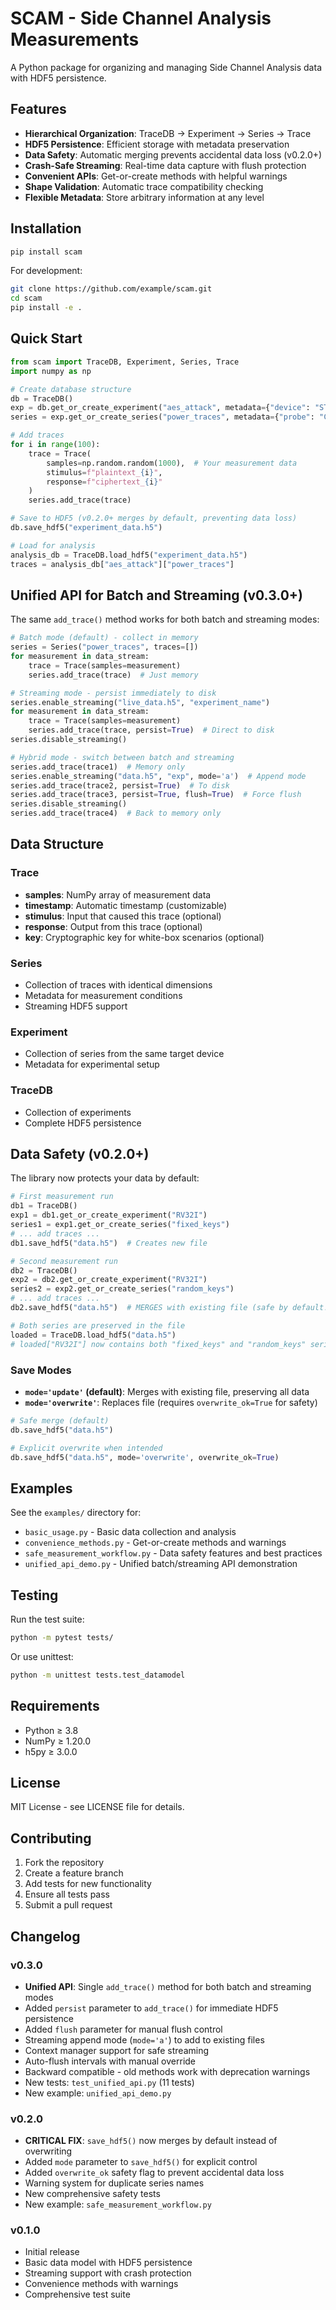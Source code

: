 # SCAM - Side Channel Analysis Measurements

A Python package for organizing and managing Side Channel Analysis data with HDF5 persistence.

## Features

- **Hierarchical Organization**: TraceDB → Experiment → Series → Trace
- **HDF5 Persistence**: Efficient storage with metadata preservation
- **Data Safety**: Automatic merging prevents accidental data loss (v0.2.0+)
- **Crash-Safe Streaming**: Real-time data capture with flush protection
- **Convenient APIs**: Get-or-create methods with helpful warnings
- **Shape Validation**: Automatic trace compatibility checking
- **Flexible Metadata**: Store arbitrary information at any level

## Installation

```bash
pip install scam
```

For development:
```bash
git clone https://github.com/example/scam.git
cd scam
pip install -e .
```

## Quick Start

```python
from scam import TraceDB, Experiment, Series, Trace
import numpy as np

# Create database structure
db = TraceDB()
exp = db.get_or_create_experiment("aes_attack", metadata={"device": "STM32F4"})
series = exp.get_or_create_series("power_traces", metadata={"probe": "CT-1"})

# Add traces
for i in range(100):
    trace = Trace(
        samples=np.random.random(1000),  # Your measurement data
        stimulus=f"plaintext_{i}",
        response=f"ciphertext_{i}"
    )
    series.add_trace(trace)

# Save to HDF5 (v0.2.0+ merges by default, preventing data loss)
db.save_hdf5("experiment_data.h5")

# Load for analysis
analysis_db = TraceDB.load_hdf5("experiment_data.h5")
traces = analysis_db["aes_attack"]["power_traces"]
```

## Unified API for Batch and Streaming (v0.3.0+)

The same `add_trace()` method works for both batch and streaming modes:

```python
# Batch mode (default) - collect in memory
series = Series("power_traces", traces=[])
for measurement in data_stream:
    trace = Trace(samples=measurement)
    series.add_trace(trace)  # Just memory

# Streaming mode - persist immediately to disk
series.enable_streaming("live_data.h5", "experiment_name")
for measurement in data_stream:
    trace = Trace(samples=measurement)
    series.add_trace(trace, persist=True)  # Direct to disk
series.disable_streaming()

# Hybrid mode - switch between batch and streaming
series.add_trace(trace1)  # Memory only
series.enable_streaming("data.h5", "exp", mode='a')  # Append mode
series.add_trace(trace2, persist=True)  # To disk
series.add_trace(trace3, persist=True, flush=True)  # Force flush
series.disable_streaming()
series.add_trace(trace4)  # Back to memory only
```

## Data Structure

### Trace
- **samples**: NumPy array of measurement data
- **timestamp**: Automatic timestamp (customizable)
- **stimulus**: Input that caused this trace (optional)
- **response**: Output from this trace (optional)
- **key**: Cryptographic key for white-box scenarios (optional)

### Series
- Collection of traces with identical dimensions
- Metadata for measurement conditions
- Streaming HDF5 support

### Experiment
- Collection of series from the same target device
- Metadata for experimental setup

### TraceDB
- Collection of experiments
- Complete HDF5 persistence

## Data Safety (v0.2.0+)

The library now protects your data by default:

```python
# First measurement run
db1 = TraceDB()
exp1 = db1.get_or_create_experiment("RV32I")
series1 = exp1.get_or_create_series("fixed_keys")
# ... add traces ...
db1.save_hdf5("data.h5")  # Creates new file

# Second measurement run
db2 = TraceDB()
exp2 = db2.get_or_create_experiment("RV32I")
series2 = exp2.get_or_create_series("random_keys")
# ... add traces ...
db2.save_hdf5("data.h5")  # MERGES with existing file (safe by default!)

# Both series are preserved in the file
loaded = TraceDB.load_hdf5("data.h5")
# loaded["RV32I"] now contains both "fixed_keys" and "random_keys" series
```

### Save Modes

- **`mode='update'` (default)**: Merges with existing file, preserving all data
- **`mode='overwrite'`**: Replaces file (requires `overwrite_ok=True` for safety)

```python
# Safe merge (default)
db.save_hdf5("data.h5")

# Explicit overwrite when intended
db.save_hdf5("data.h5", mode='overwrite', overwrite_ok=True)
```

## Examples

See the `examples/` directory for:
- `basic_usage.py` - Basic data collection and analysis
- `convenience_methods.py` - Get-or-create methods and warnings
- `safe_measurement_workflow.py` - Data safety features and best practices
- `unified_api_demo.py` - Unified batch/streaming API demonstration

## Testing

Run the test suite:
```bash
python -m pytest tests/
```

Or use unittest:
```bash
python -m unittest tests.test_datamodel
```

## Requirements

- Python ≥ 3.8
- NumPy ≥ 1.20.0
- h5py ≥ 3.0.0

## License

MIT License - see LICENSE file for details.

## Contributing

1. Fork the repository
2. Create a feature branch
3. Add tests for new functionality
4. Ensure all tests pass
5. Submit a pull request

## Changelog

### v0.3.0
- **Unified API**: Single `add_trace()` method for both batch and streaming modes
- Added `persist` parameter to `add_trace()` for immediate HDF5 persistence
- Added `flush` parameter for manual flush control
- Streaming append mode (`mode='a'`) to add to existing files
- Context manager support for safe streaming
- Auto-flush intervals with manual override
- Backward compatible - old methods work with deprecation warnings
- New tests: `test_unified_api.py` (11 tests)
- New example: `unified_api_demo.py`

### v0.2.0
- **CRITICAL FIX**: `save_hdf5()` now merges by default instead of overwriting
- Added `mode` parameter to `save_hdf5()` for explicit control
- Added `overwrite_ok` safety flag to prevent accidental data loss
- Warning system for duplicate series names
- New comprehensive safety tests
- New example: `safe_measurement_workflow.py`

### v0.1.0
- Initial release
- Basic data model with HDF5 persistence
- Streaming support with crash protection
- Convenience methods with warnings
- Comprehensive test suite
